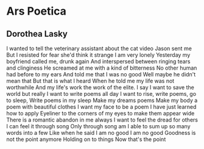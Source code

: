 # Ars Poetica
## Dorothea Lasky
I wanted to tell the veterinary assistant about the cat video Jason sent me
But I resisted for fear she'd think it strange
I am very lonely
Yesterday my boyfriend called me, drunk again
And interspersed between ringing tears and clinginess
He screamed at me with a kind of bitterness
No other human had before to my ears
And told me that I was no good
Well maybe he didn't mean that
But that is what I heard
When he told me my life was not worthwhile
And my life's work the work of the elite.
I say I want to save the world but really
I want to write poems all day
I want to rise, write poems, go to sleep,
Write poems in my sleep
Make my dreams poems
Make my body a poem with beautiful clothes
I want my face to be a poem
I have just learned how to apply
Eyeliner to the corners of my eyes to make them appear wide
There is a romantic abandon in me always
I want to feel the dread for others
I can feel it through song
Only through song am I able to sum up so many words into a few
Like when he said I am no good
I am no good
Goodness is not the point anymore
Holding on to things
Now that's the point